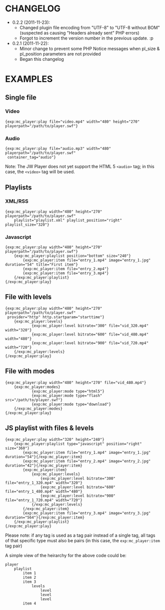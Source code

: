 CHANGELOG
=========
- 0.2.2 (2011-11-23):
	- Changed plugin file encoding from "UTF-8" to "UTF-8 without BOM" (suspected as causing "Headers already sent" PHP errors)
	- Forgot to increment the version number in the previous update. :p
- 0.2.1 (2011-11-22):
	- Minor change to prevent some PHP Notice messages when pl_size & pl_position parameters are not provided
	- Began this changelog


EXAMPLES
========

Single file
-----------


### Video
	{exp:mc_player:play file="video.mp4" width="480" height="270" playerpath="/path/to/player.swf"}

### Audio
	{exp:mc_player:play file="audio.mp3" width="480" playerpath="/path/to/player.swf"
	 container_tag="audio"}

Note: The JW Player does not yet support the HTML 5 `<audio>` tag; in this case, the `<video>` tag will be used.


Playlists
---------

### XML/RSS
	{exp:mc_player:play width="480" height="270" playerpath="/path/to/player.swf"
		playlist="playlist.xml" playlist_position="right" playlist_size="320"}

### Javascript
	{exp:mc_player:play width="480" height="270" playerpath="/path/to/player.swf"}
		{exp:mc_player:playlist position="bottom" size="240"}
			{exp:mc_player:item file="entry_1.mp4" image="entry_1.jpg" duration="54" title="First item"}
			{exp:mc_player:item file="entry_2.mp4"}
			{exp:mc_player:item file="entry_3.mp4"}
		{/exp:mc_player:playlist}
	{/exp:mc_player:play}


File with levels
----------------
	{exp:mc_player:play width="480" height="270" playerpath="/path/to/player.swf"
	 provider="http" http.startparam="starttime"}
		{exp:mc_player:levels}
				{exp:mc_player:level bitrate="300" file="vid_320.mp4" width="320"}
				{exp:mc_player:level bitrate="600" file="vid_480.mp4" width="480"}
				{exp:mc_player:level bitrate="900" file="vid_720.mp4" width="720"}
		{/exp:mc_player:levels}
	{/exp:mc_player:play}


File with modes
---------------
	{exp:mc_player:play width="480" height="270" file="vid_480.mp4"}
		{exp:mc_player:modes}
				{exp:mc_player:mode type="html5"}
				{exp:mc_player:mode type="flash" src="/path/to/player.swf"}
				{exp:mc_player:mode type="download"}
		{/exp:mc_player:modes}
	{/exp:mc_player:play}


JS playlist with files & levels
-------------------------------
	{exp:mc_player:play width="320" height="240"}
		{exp:mc_player:playlist type="javascript" position="right" size="360"}
			{exp:mc_player:item file="entry_1.mp4" image="entry_1.jpg" duration="54"}{/exp:mc_player:item}
			{exp:mc_player:item file="entry_2.mp4" image="entry_2.jpg" duration="42"}{/exp:mc_player:item}
			{exp:mc_player:item}
				{exp:mc_player:levels}
					{exp:mc_player:level bitrate="300" file="entry_1_320.mp4" width="320"}
					{exp:mc_player:level bitrate="600" file="entry_1_480.mp4" width="480"}
					{exp:mc_player:level bitrate="900" file="entry_1_720.mp4" width="720"}
				{/exp:mc_player:levels}
			{/exp:mc_player:item}
			{exp:mc_player:item file="entry_3.mp4" image="entry_3.jpg" duration="564"}{/exp:mc_player:item}
		{/exp:mc_player:playlist}
	{/exp:mc_player:play}

Please note: if any tag is used as a tag pair instead of a single tag, all tags of that specific type must also be pairs (in this case, the `exp:mc_player:item` tag pair)

A simple view of the heirarchy for the above code could be:

	player
		playlist
			item 1
			item 2
			item 3
				levels
					level
					level
					level
			item 4